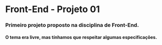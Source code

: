 # Front-End - Projeto 01

### Primeiro projeto proposto na disciplina de Front-End. 

#### O tema era livre, mas tínhamos que respeitar algumas especificações.


